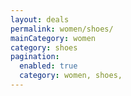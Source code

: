 ```yaml
---
layout: deals
permalink: women/shoes/
mainCategory: women
category: shoes
pagination:
  enabled: true
  category: women, shoes,
---
```








      

  

